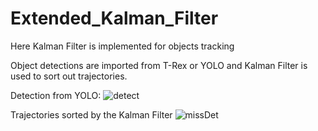 # Extended_Kalman_Filter
Here Kalman Filter is implemented for objects tracking 

Object detections are imported from T-Rex or YOLO and Kalman Filter is used to sort out trajectories.

Detection from YOLO:
![detect](https://user-images.githubusercontent.com/36754185/176034294-4a265377-4980-49de-8c6d-6b70ac45a64a.png)


Trajectories sorted by the Kalman Filter 
![missDet](https://user-images.githubusercontent.com/36754185/176033919-bef3ad25-24a0-4adf-97eb-27f75ba0bd97.png)
